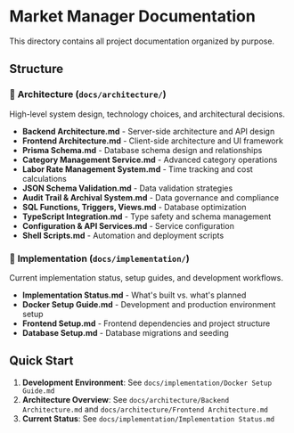 # Market Manager Documentation

This directory contains all project documentation organized by purpose.

## Structure

### 📐 **Architecture** (`docs/architecture/`)
High-level system design, technology choices, and architectural decisions.

- **Backend Architecture.md** - Server-side architecture and API design
- **Frontend Architecture.md** - Client-side architecture and UI framework
- **Prisma Schema.md** - Database schema design and relationships
- **Category Management Service.md** - Advanced category operations
- **Labor Rate Management System.md** - Time tracking and cost calculations
- **JSON Schema Validation.md** - Data validation strategies
- **Audit Trail & Archival System.md** - Data governance and compliance
- **SQL Functions, Triggers, Views.md** - Database optimization
- **TypeScript Integration.md** - Type safety and schema management
- **Configuration & API Services.md** - Service configuration
- **Shell Scripts.md** - Automation and deployment scripts

### 🔧 **Implementation** (`docs/implementation/`)
Current implementation status, setup guides, and development workflows.

- **Implementation Status.md** - What's built vs. what's planned
- **Docker Setup Guide.md** - Development and production environment setup
- **Frontend Setup.md** - Frontend dependencies and project structure
- **Database Setup.md** - Database migrations and seeding

## Quick Start

1. **Development Environment**: See `docs/implementation/Docker Setup Guide.md`
2. **Architecture Overview**: See `docs/architecture/Backend Architecture.md` and `docs/architecture/Frontend Architecture.md`
3. **Current Status**: See `docs/implementation/Implementation Status.md`